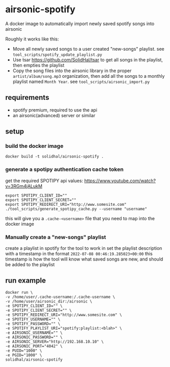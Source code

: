 # airsonic-spotify

A docker image to automatically import newly saved spotify songs into airsonic

Roughly it works like this:
- Move all newly saved songs to a user created "new-songs" playlist. see `tool_scripts/spotify_update_playlist.py`
- Use tsar https://github.com/SolidHal/tsar to get all songs in the playlist, then empties the playlist
- Copy the song files into the airsonic library in the proper `artist/album/song.mp3` organization, then add all the songs to a monthly playlist named `Month Year`. see `tool_scripts/airsonic_import.py`

## requirements
- spotify premium, required to use the api
- an airsonic(advanced) server or similar

## setup

### build the docker image

```
docker build -t solidhal/airsonic-spotify .
```

### generate a spotipy authentication cache token

get the required SPOTIPY api values: https://www.youtube.com/watch?v=3RGm4jALukM

```
export SPOTIPY_CLIENT_ID=""
export SPOTIPY_CLIENT_SECRET=""
export SPOTIPY_REDIRECT_URI="http://www.somesite.com"
./tool_scripts/generate_spotipy_cache.py --username "username"
```
this will give you a `.cache-<username>` file that you need to map into the docker image

### Manually create a "new-songs" playlist
create a playlist in spotify for the tool to work in
set the playlist description with a timestamp in the format `2022-07-08 00:46:19.285023+00:00`
this timestamp is how the tool will know what saved songs are new, and should be added to the playlist

## run example

```
docker run \
-v /home/user/.cache-username:/.cache-username \
-v /home/user/airsonic_dir:/airsonic \
-e SPOTIPY_CLIENT_ID="" \
-e SPOTIPY_CLIENT_SECRET="" \
-e SPOTIPY_REDIRECT_URI="http://www.somesite.com" \
-e SPOTIFY_USERNAME="" \
-e SPOTIFY_PASSWORD="" \
-e SPOTIFY_PLAYLIST_URI="spotify:playlist:<blah>" \
-e AIRSONIC_USERNAME="" \
-e AIRSONIC_PASSWORD="" \
-e AIRSONIC_SERVER="http://192.168.10.10" \
-e AIRSONIC_PORT="4042" \
-e PUID="1000" \
-e PGID="1000" \
solidhal/airsonic-spotify
```
